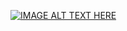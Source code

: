 [![IMAGE ALT TEXT HERE](http://i.ytimg.com/vi/j_-RWVDmf9A/0.jpg)](https://youtu.be/j_-RWVDmf9A?list=PL3YB7_Xq8qPgcB6Viq1ittfvT3XLFUnWo)


